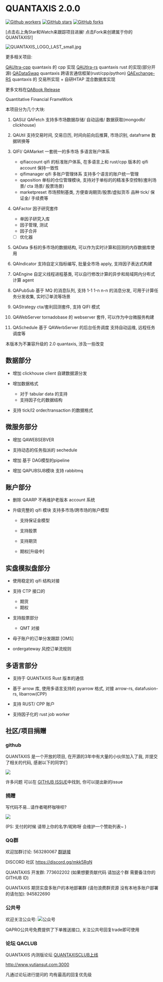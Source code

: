 # QUANTAXIS 2.0.0

[![Github workers](https://img.shields.io/github/watchers/quantaxis/quantaxis.svg?style=social&label=Watchers&)](https://github.com/quantaxis/quantaxis/watchers)
[![GitHub stars](https://img.shields.io/github/stars/quantaxis/quantaxis.svg?style=social&label=Star&)](https://github.com/quantaxis/quantaxis/stargazers)
[![GitHub forks](https://img.shields.io/github/forks/quantaxis/quantaxis.svg?style=social&label=Fork&)](https://github.com/quantaxis/quantaxis/fork)

[点击右上角Star和Watch来跟踪项目进展! 点击Fork来创建属于你的QUANTAXIS!]

![QUANTAXIS_LOGO_LAST_small.jpg](./qalogo.png)

更多相关项目:

[QAUltra-cpp](https://github.com/QUANTAXIS/qaultra-cpp) quantaxis 的 cpp 实现
[QAUtlra-rs](https://github.com/QUANTAXIS/qautlra-rs) quantaxis rust 的实现(部分开源)
[QADataSwap](https://github.com/QUANTAXIS/qadataswap) quantaxis 跨语言通信框架(rust/cpp/python)
[QAExchange-RS](https://github.com/yutiansut/qaexchange-rs) quantaxis 的 交易所实现 + 自研HTAP 混合数据库实现





更多文档在[QABook Release](https://github.com/QUANTAXIS/QUANTAXIS/releases/download/latest/quantaxis.pdf)

Quantitative Financial FrameWork

本项目分为几个大块:


1. QASU/ QAFetch 支持多市场数据存储/ 自动运维/ 数据获取(mongodb/ clickhouse)

2. QAUtil 支持交易时间, 交易日历, 时间向前向后推算, 市场识别, dataframe 数据转换等

3. QIFI/ QAMarket 一套统一的多市场 多语言账户体系
    - qifiaccount qifi 的标准账户体系,  在多语言上和 rust/cpp 版本的 qifi account 保持一致性
    - qifimanager  qifi 多账户管理体系 支持多个语言的账户统一管理
    - qaposition  单标的仓位管理模块, 支持对于单标的的精准多空控制(套利场景/ cta 场景/ 股票场景)
    - marketpreset 市场预制基类, 方便查询期货/股票/虚拟货币 品种 tick/ 保证金/ 手续费等

4. QAFactor 因子研究套件
    - 单因子研究入库
    - 因子管理, 测试
    - 因子合并

    - [ ] 优化器

5. QAData 多标的多市场的数据结构, 可以作为实时计算和回测的内存数据库使用

6. QAIndicator 支持自定义指标编写, 批量全市场 apply, 支持因子表达式构建

7. QAEngine 自定义线程进程基类, 可以自行修改计算的异步和局域网内分布式计算 agent

8. QAPubSub 基于 MQ 的消息队列, 支持 1-1 1-n n-n 的消息分发, 可用于计算任务分发收集, 实时订单流等场景

9. QAStrategy cta/套利回测套件, 支持 QIFI 模式

10. QAWebServer tornadobase 的 webserver 套件, 可以作为中台微服务构建

11. QASchedule 基于 QAWerbServer 的后台任务调度 支持自动运维, 远程任务调度等



本版本为不兼容升级的 2.0 quantaxis, 涉及一些改变

## 数据部分

- 增加 clickhouse client  自建数据源分发

- 增加数据格式 
    - 对于 tabular data 的支持
    - 支持因子化的数据结构

- 支持 tick/l2 order/transaction 的数据格式

## 微服务部分

- 增加 QAWEBSEBVER

- 支持动态的任务指派的 sechedule

- 增加 基于 DAG模型的pipeline

- 增加 QAPUBSUB模块 支持 rabbitmq

## 账户部分

- 删除 QAARP 不再维护老版本 account 系统

- 升级完整的 qifi 模块 支持多市场/跨市场的账户模型
    - 支持保证金模型
    - 支持股票
    - 支持期货

    - 期权[升级中]


## 实盘模拟盘部分

- 使用稳定的 qifi 结构对接

-  支持 CTP 接口的
    - 期货
    - 期权
-  支持股票部分
    - QMT 对接

- 母子账户的订单分发跟踪 [OMS]

- ordergateway 风控订单流规则

## 多语言部分

- 支持于 QUANTAXIS Rust 版本的通信
- 基于 arrow 库, 使用多语言支持的 pyarrow 格式, 对接 arrow-rs, datafusion-rs, libarrow(CPP)

- 支持 RUST/ CPP 账户
- 支持因子化的 rust job worker

## 社区/项目捐赠



### github

QUANTAXIS 是一个开放的项目, 在开源的3年中有大量的小伙伴加入了我, 并提交了相关的代码, 感谢以下的同学们

<a href="https://github.com/QUANTAXIS/QUANTAXIS/graphs/contributors"><img src="https://opencollective.com/QUANTAXIS/contributors.svg?width=890&button=false" /></a>



许多问题 可以在 [GITHUB ISSUE](https://github.com/QUANTAXIS/QUANTAXIS/issues)中找到, 你可以提出新的issue


### 捐赠

写代码不易...请作者喝杯咖啡呗?


![](http://picx.gulizhu.com/alipay.png)

(PS: 支付的时候 请带上你的名字/昵称呀 会维护一个赞助列表~ )


### QQ群

欢迎加群讨论: 563280067 [群链接](https://jq.qq.com/?_wv=1027&k=4CEKGzn) 

DISCORD 社区  https://discord.gg/mkk5RgN


QUANTAXIS 开发群: 773602202 (如果想要贡献代码 请加这个群 需要备注你的GITHUB ID)

QUANTAXIS 期货实盘多账户的本地部署群 (请勿浪费群资源 没有本地多账户部署的请勿加): 945822690

### 公共号

欢迎关注公众号: ![公众号](http://picx.gulizhu.com/Fr0pHbwB7-zrq_HAKsvB8g2zaP_A)

QAPRO公共号免费提供了下单推送接口, 关注公共号回复trade即可使用

### 论坛 QACLUB

QUANTAXIS 内测版论坛 [QUANTAXISCLUB上线](http://www.yutiansut.com:3000)

http://www.yutiansut.com:3000

凡通过论坛进行提问的 均有最高的回复优先级
